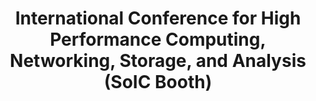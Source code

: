---
dateStart: 2014-11-16
dateEnd: 2014-11-21
title: "International Conference for High Performance Computing, Networking, Storage, and Analysis (SoIC Booth)"
venue: "International Conference for High Performance Computing, Networking, Storage, and Analysis (SoIC Booth)"
organizer: Andrew Lumsdaine
credit: Andrew Lumsdaine
city: New Orleans
state: LA
country: USA
pdfLink:
venueImages:
 - sm: image01.sm.jpg
   lg: image01.lg.jpg
 - sm: image02.sm.jpg
   lg: image02.lg.jpg
 - sm: image03.sm.jpg
   lg: image03.lg.jpg
 - sm: image04.sm.jpg
   lg: image04.lg.jpg
 - sm: image05.sm.jpg
   lg: image05.lg.jpg
 - sm: image06.sm.jpg
   lg: image06.lg.jpg
 - sm: image07.sm.jpg
   lg: image07.lg.jpg
 - sm: image08.sm.jpg
   lg: image08.lg.jpg
---